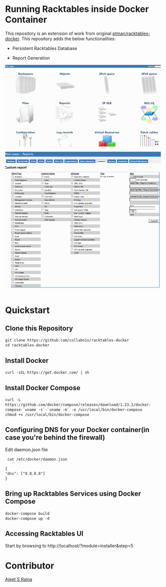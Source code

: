 # Running Racktables inside Docker Container

This repository is an extension of work from original [ptman/racktables-docker](https://github.com/ptman/racktables-docker). This repository adds the below functionalities:

- Persistent Racktables Database

- Report Generation

![My Image](https://github.com/collabnix/racktables-docker/blob/master/racktables1.png)

![My Image](https://github.com/collabnix/racktables-docker/blob/master/racktables2.png)


# Quickstart

## Clone this Repository

```
git clone https://github.com/collabnix/racktables-docker
cd racktables-docker
```

## Install Docker

```
curl -sSL https://get.docker.com/ | sh
```

## Install Docker Compose

```
curl -L https://github.com/docker/compose/releases/download/1.23.2/docker-compose-`uname -s`-`uname -m` -o /usr/local/bin/docker-compose
chmod +x /usr/local/bin/docker-compose
```

## Configuring DNS for your Docker container(in case you're behind the firewall)

Edit daemon.json file

```
 cat /etc/docker/daemon.json
```

```
{
"dns": ["8.8.8.8"]
}
```

## Bring up Racktables Services using Docker Compose

```
docker-compose build
docker-compose up -d 
```

## Accessing Racktables UI

Start by browsing to http://localhost/?module=installer&step=5

# Contributor

[Ajeet S Raina](ajeetraina@gmail.com)


